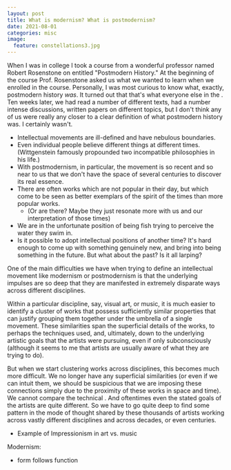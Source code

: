 ```yaml
---
layout: post
title: What is modernism? What is postmodernism?
date: 2021-08-01
categories: misc
image:
  feature: constellations3.jpg
---
```


When I was in college I took a course from a wonderful professor named Robert
Rosenstone on entitled "Postmodern History."  At the beginning of the course
Prof. Rosenstone asked us what we wanted to learn when we enrolled in the
course.  Personally, I was most curious to know what, exactly, postmodern
history *was*.  It turned out that that's what everyone else in the .  Ten
weeks later, we had read a number of different texts, had a number intense
discussions, written papers on different topics, but I don't think any of us
were really any closer to a clear definition of what postmodern history was.  I
certainly wasn't.

* Intellectual movements are ill-defined and have nebulous boundaries.
* Even individual people believe different things at different times.
  (Wittgenstein famously propounded two incompatible philosophies in his life.)
* With postmodernism, in particular, the movement is so recent and so near to
  us that we don't have the space of several centuries to discover its real
  essence.
* There are often works which are not popular in their day, but which come to
  be seen as better exemplars of the spirit of the times than more popular
  works.
    * (Or are there?  Maybe they just resonate more with us and our
      interpretation of those times)
* We are in the unfortunate position of being fish trying to perceive the water
  they swim in.
* Is it possible to adopt intellectual positions of another time?  It's hard
  enough to come up with something genuinely new, and bring into being
  something in the future.  But what about the past?  Is it all larping?

One of the main difficulties we have when trying to define an intellectual
movement like modernism or postmodernism is that the underlying impulses are so
deep that they are manifested in extremely disparate ways across different
disciplines.

Within a particular discipline, say, visual art, or music, it is much easier to
identify a cluster of works that possess sufficiently similar properties that
can justify grouping them together under the umbrella of a single movement.
These similarities span the superficial details of the works, to perhaps the
techniques used, and, ultimately, down to the underlying artistic goals that
the artists were pursuing, even if only subconsciously (although it seems to me
that artists are usually aware of what they are trying to do).

But when we start clustering works across disciplines, this becomes much more
difficult.  We no longer have any superficial similarities (or even if we can
intuit them, we should be suspicious that we are imposing these connections
simply due to the proximity of these works in space and time).  We cannot
compare the technical .  And oftentimes even the stated goals of the artists
are quite different.  So we have to go quite deep to find some pattern in the
mode of thought shared by these thousands of artists working across vastly
different disciplines and across decades, or even centuries.

* Example of Impressionism in art vs. music

Modernism: 
* form follows function
